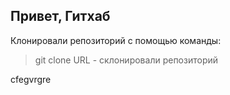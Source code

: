 ## Привет, Гитхаб
Клонировали репозиторий с помощью команды:
> git clone URL - склонировали репозиторий




cfegvrgre